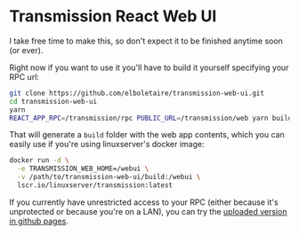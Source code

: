 # Transmission React Web UI

I take free time to make this, so don't expect it to be finished anytime soon (or ever).

Right now if you want to use it you'll have to build it yourself specifying your RPC url:

```bash
git clone https://github.com/elboletaire/transmission-web-ui.git
cd transmission-web-ui
yarn
REACT_APP_RPC=/transmission/rpc PUBLIC_URL=/transmission/web yarn build
```

That will generate a `build` folder with the web app contents, which you can easily use if
you're using linuxserver's docker image:

```bash
docker run -d \
  -e TRANSMISSION_WEB_HOME=/webui \
  -v /path/to/transmission-web-ui/build:/webui \
  lscr.io/linuxserver/transmission:latest
```

If you currently have unrestricted access to your RPC (either because it's
unprotected or because you're on a LAN), you can try the
[uploaded version in github pages][pages].

[pages]: https://elboletaire.github.io/transmission-web-ui/

